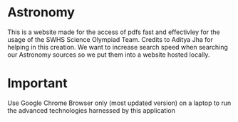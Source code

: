 # Astronomy

This is a website made for the access of pdfs fast and effectivley for the usage of the SWHS Science Olympiad Team. Credits to Aditya Jha for helping in this creation. We want to increase search speed when searching our Astronomy sources so we put them into a website hosted locally.

# Important

Use Google Chrome Browser only (most updated version) on a laptop to run the advanced technologies harnessed by this application
